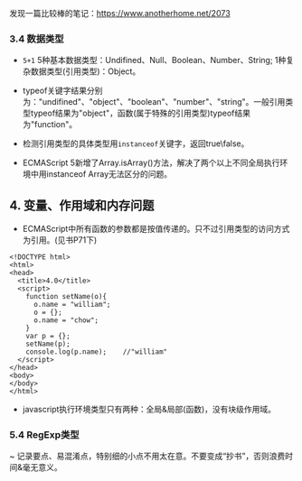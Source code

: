 发现一篇比较棒的笔记：https://www.anotherhome.net/2073 

### 3.4 数据类型

+ ```5+1``` 5种基本数据类型：Undifined、Null、Boolean、Number、String; 1种复杂数据类型(引用类型)：Object。

+ typeof关键字结果分别为："undifined"、"object"、"boolean"、"number"、"string"。一般引用类型typeof结果为"object"，函数(属于特殊的引用类型)typeof结果为"function"。

+ 检测引用类型的具体类型用```instanceof```关键字，返回true\false。

+ ECMAScript 5新增了Array.isArray()方法，解决了两个以上不同全局执行环境中用instanceof Array无法区分的问题。


## 4. 变量、作用域和内存问题

+ ECMAScript中所有函数的参数都是按值传递的。只不过引用类型的访问方式为引用。(见书P71下)
```
<!DOCTYPE html>
<html>
<head>
  <title>4.0</title>
  <script>
    function setName(o){
      o.name = "william";
      o = {};
      o.name = "chow";
    }
    var p = {};
    setName(p);
    console.log(p.name);	//"william"
  </script>
</head>
<body>
</body>
</html>
```


+ javascript执行环境类型只有两种：全局&局部(函数)，没有块级作用域。

### 5.4 RegExp类型

~ 记录要点、易混淆点，特别细的小点不用太在意。不要变成“抄书”，否则浪费时间&毫无意义。

